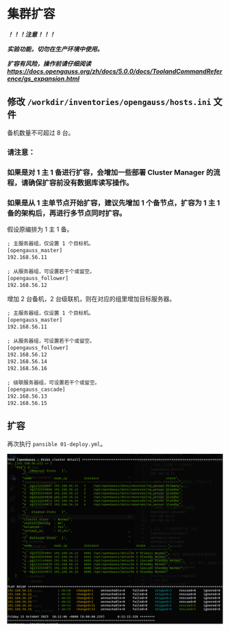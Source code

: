 # 集群扩容

***！！！注意！！！***

***实验功能，切勿在生产环境中使用。***

***扩容有风险，操作前请仔细阅读 https://docs.opengauss.org/zh/docs/5.0.0/docs/ToolandCommandReference/gs_expansion.html***

## 修改 `/workdir/inventories/opengauss/hosts.ini` 文件

备机数量不可超过 8 台。

### 请注意：

### 如果是对 1 主 1 备进行扩容，会增加一些部署 Cluster Manager 的流程，请确保扩容前没有数据库读写操作。

### 如果是从 1 主单节点开始扩容，建议先增加 1 个备节点，扩容为 1 主 1 备的架构后，再进行多节点同时扩容。

假设原编排为 1 主 1 备。

```
; 主服务器组，仅设置 1 个目标机。
[opengauss_master]
192.168.56.11

; 从服务器组，可设置若干个或留空。
[opengauss_follower]
192.168.56.12
```

增加 2 台备机，2 台级联机，则在对应的组里增加目标服务器。

```
; 主服务器组，仅设置 1 个目标机。
[opengauss_master]
192.168.56.11

; 从服务器组，可设置若干个或留空。
[opengauss_follower]
192.168.56.12
192.168.56.14
192.168.56.16

; 级联服务器组，可设置若干个或留空。
[opengauss_cascade]
192.168.56.13
192.168.56.15

```

## 扩容

再次执行 `pansible 01-deploy.yml`。

![扩容结果](imgs/23-10-13_1155_909.png)